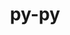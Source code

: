 ---
title: "py-py"
layout: cache
categories: [package, develop]
meta: {"compilers": ["none"], "num_specs": 126, "num_specs_by_stack": {"e4s": 7, "e4s-neoverse-v2": 57, "e4s-oneapi": 62, "root": 126}, "oss": ["ubuntu22.04", "ubuntu24.04"], "platforms": ["linux"], "stacks": ["e4s", "e4s-neoverse-v2", "e4s-oneapi", "root"], "targets": ["neoverse_v2", "x86_64_v3"], "versions": ["1.11.0"]}
spec_details: [{"compiler": "none", "hash": "22twx7bdp5a2qpucccabpipnyibsqm35", "os": "ubuntu22.04", "platform": "linux", "size": "-", "stacks": ["e4s-oneapi", "root"], "target": "x86_64_v3", "variants": ["build_system=python_pip"], "versions": ["1.11.0"]}, {"compiler": "none", "hash": "2fbdmmjv4ihsauri6s3kzbo37pscvrza", "os": "ubuntu22.04", "platform": "linux", "size": "-", "stacks": ["e4s-oneapi", "root"], "target": "x86_64_v3", "variants": ["build_system=python_pip"], "versions": ["1.11.0"]}, {"compiler": "none", "hash": "2ky2uunhebptdaqg3jk3xbmzko4p3ktd", "os": "ubuntu22.04", "platform": "linux", "size": "-", "stacks": ["e4s-neoverse-v2", "root"], "target": "neoverse_v2", "variants": ["build_system=python_pip"], "versions": ["1.11.0"]}, {"compiler": "none", "hash": "2nca4bus3ey2dt35rxl32ng7uooavriz", "os": "ubuntu22.04", "platform": "linux", "size": "-", "stacks": ["e4s-neoverse-v2", "root"], "target": "neoverse_v2", "variants": ["build_system=python_pip"], "versions": ["1.11.0"]}, {"compiler": "none", "hash": "2sj3d6wmotilez5qpast6rhwsk3dyiqt", "os": "ubuntu24.04", "platform": "linux", "size": "-", "stacks": ["e4s-oneapi", "root"], "target": "x86_64_v3", "variants": ["build_system=python_pip"], "versions": ["1.11.0"]}, {"compiler": "none", "hash": "2yzxny7vfa2jeifp6sgsc7j6xlmenq6w", "os": "ubuntu22.04", "platform": "linux", "size": "-", "stacks": ["e4s-oneapi", "root"], "target": "x86_64_v3", "variants": ["build_system=python_pip"], "versions": ["1.11.0"]}, {"compiler": "none", "hash": "356j23yqvthfwsc5iiktzt4plavbjkr2", "os": "ubuntu22.04", "platform": "linux", "size": "-", "stacks": ["e4s-neoverse-v2", "root"], "target": "neoverse_v2", "variants": ["build_system=python_pip"], "versions": ["1.11.0"]}, {"compiler": "none", "hash": "3c36vshecwm2uhddalujmpmpzysusgkp", "os": "ubuntu22.04", "platform": "linux", "size": "-", "stacks": ["e4s-oneapi", "root"], "target": "x86_64_v3", "variants": ["build_system=python_pip"], "versions": ["1.11.0"]}, {"compiler": "none", "hash": "3doczvvs3v5grhybayzhuqxaf7ugc4ab", "os": "ubuntu22.04", "platform": "linux", "size": "-", "stacks": ["e4s-neoverse-v2", "root"], "target": "neoverse_v2", "variants": ["build_system=python_pip"], "versions": ["1.11.0"]}, {"compiler": "none", "hash": "3mxpbko6eazsigen2apuu73o6wqvnf5x", "os": "ubuntu22.04", "platform": "linux", "size": "-", "stacks": ["e4s-oneapi", "root"], "target": "x86_64_v3", "variants": ["build_system=python_pip"], "versions": ["1.11.0"]}, {"compiler": "none", "hash": "3wzktkxexsypipjqa5ihu7ac3hboyies", "os": "ubuntu22.04", "platform": "linux", "size": "-", "stacks": ["e4s-neoverse-v2", "root"], "target": "neoverse_v2", "variants": ["build_system=python_pip"], "versions": ["1.11.0"]}, {"compiler": "none", "hash": "432hlm4ckzsx53uluivvetij2ud6geku", "os": "ubuntu22.04", "platform": "linux", "size": "-", "stacks": ["e4s-neoverse-v2", "root"], "target": "neoverse_v2", "variants": ["build_system=python_pip"], "versions": ["1.11.0"]}, {"compiler": "none", "hash": "4ifthy6oemmlhpr55u3ixo547wuitnd2", "os": "ubuntu22.04", "platform": "linux", "size": "-", "stacks": ["e4s-neoverse-v2", "root"], "target": "neoverse_v2", "variants": ["build_system=python_pip"], "versions": ["1.11.0"]}, {"compiler": "none", "hash": "4mjrsqi65qamcrwxu7lbhavvt3nxkuyr", "os": "ubuntu22.04", "platform": "linux", "size": "-", "stacks": ["e4s-oneapi", "root"], "target": "x86_64_v3", "variants": ["build_system=python_pip"], "versions": ["1.11.0"]}, {"compiler": "none", "hash": "4qz32x5qxe43bgpvf5bqghxvkqbrqles", "os": "ubuntu22.04", "platform": "linux", "size": "-", "stacks": ["e4s-neoverse-v2", "root"], "target": "neoverse_v2", "variants": ["build_system=python_pip"], "versions": ["1.11.0"]}, {"compiler": "none", "hash": "55hksmm77ww7psfyc6kpu2fy65pu7cba", "os": "ubuntu22.04", "platform": "linux", "size": "-", "stacks": ["e4s-neoverse-v2", "root"], "target": "neoverse_v2", "variants": ["build_system=python_pip"], "versions": ["1.11.0"]}, {"compiler": "none", "hash": "5gdwayvj3yy2zst4wk5zmfckbrzg7noy", "os": "ubuntu22.04", "platform": "linux", "size": "-", "stacks": ["e4s-oneapi", "root"], "target": "x86_64_v3", "variants": ["build_system=python_pip"], "versions": ["1.11.0"]}, {"compiler": "none", "hash": "5h74qliwlgzrnszvdy7zthor2tk7imsi", "os": "ubuntu22.04", "platform": "linux", "size": "-", "stacks": ["e4s-oneapi", "root"], "target": "x86_64_v3", "variants": ["build_system=python_pip"], "versions": ["1.11.0"]}, {"compiler": "none", "hash": "62u2fyg2w2ognsq533rtd563yygrc77y", "os": "ubuntu22.04", "platform": "linux", "size": "-", "stacks": ["e4s-neoverse-v2", "root"], "target": "neoverse_v2", "variants": ["build_system=python_pip"], "versions": ["1.11.0"]}, {"compiler": "none", "hash": "6orap3aen6xoeo6zni4idomhv5byphzg", "os": "ubuntu22.04", "platform": "linux", "size": "-", "stacks": ["e4s-oneapi", "root"], "target": "x86_64_v3", "variants": ["build_system=python_pip"], "versions": ["1.11.0"]}, {"compiler": "none", "hash": "6yo44t6diim234uyjaewrwpd75zfoba2", "os": "ubuntu22.04", "platform": "linux", "size": "-", "stacks": ["e4s-neoverse-v2", "root"], "target": "neoverse_v2", "variants": ["build_system=python_pip"], "versions": ["1.11.0"]}, {"compiler": "none", "hash": "7hkhbehejsdwsozaxv3mz3nxibhtltmo", "os": "ubuntu22.04", "platform": "linux", "size": "-", "stacks": ["e4s-neoverse-v2", "root"], "target": "neoverse_v2", "variants": ["build_system=python_pip"], "versions": ["1.11.0"]}, {"compiler": "none", "hash": "7pynxt5nj3k3cce32eg6hfhqgt553z7o", "os": "ubuntu22.04", "platform": "linux", "size": "-", "stacks": ["e4s-oneapi", "root"], "target": "x86_64_v3", "variants": ["build_system=python_pip"], "versions": ["1.11.0"]}, {"compiler": "none", "hash": "7ypxmpkgpdnb4y7fs44mf7zxgz4hwagh", "os": "ubuntu22.04", "platform": "linux", "size": "-", "stacks": ["e4s-neoverse-v2", "root"], "target": "neoverse_v2", "variants": ["build_system=python_pip"], "versions": ["1.11.0"]}, {"compiler": "none", "hash": "a5mtfhnsppruoynkdbwlkgw7cwpx6cjt", "os": "ubuntu22.04", "platform": "linux", "size": "-", "stacks": ["e4s-neoverse-v2", "root"], "target": "neoverse_v2", "variants": ["build_system=python_pip"], "versions": ["1.11.0"]}, {"compiler": "none", "hash": "ad3v5sz4hbst4g7lu7nsb3bxff3smcvx", "os": "ubuntu22.04", "platform": "linux", "size": "-", "stacks": ["e4s-oneapi", "root"], "target": "x86_64_v3", "variants": ["build_system=python_pip"], "versions": ["1.11.0"]}, {"compiler": "none", "hash": "ad57om2jwtdt6ygygjn7uj4j3wi5nrja", "os": "ubuntu22.04", "platform": "linux", "size": "-", "stacks": ["e4s-oneapi", "root"], "target": "x86_64_v3", "variants": ["build_system=python_pip"], "versions": ["1.11.0"]}, {"compiler": "none", "hash": "aleeiuhi3dz7wyav7fdlgyqj6vstqbyr", "os": "ubuntu22.04", "platform": "linux", "size": "-", "stacks": ["e4s-oneapi", "root"], "target": "x86_64_v3", "variants": ["build_system=python_pip"], "versions": ["1.11.0"]}, {"compiler": "none", "hash": "alfxmg3eqfqtx4mzoemmqdgxzxolgtzh", "os": "ubuntu22.04", "platform": "linux", "size": "-", "stacks": ["e4s-neoverse-v2", "root"], "target": "neoverse_v2", "variants": ["build_system=python_pip"], "versions": ["1.11.0"]}, {"compiler": "none", "hash": "an6mz5whoj5duux4scikvnhggmpvpbwr", "os": "ubuntu22.04", "platform": "linux", "size": "-", "stacks": ["e4s-neoverse-v2", "root"], "target": "neoverse_v2", "variants": ["build_system=python_pip"], "versions": ["1.11.0"]}, {"compiler": "none", "hash": "atxm3id65h3nko5mrrkbpb4qzv7guedj", "os": "ubuntu22.04", "platform": "linux", "size": "-", "stacks": ["e4s-neoverse-v2", "root"], "target": "neoverse_v2", "variants": ["build_system=python_pip"], "versions": ["1.11.0"]}, {"compiler": "none", "hash": "awxc6stm2i2ja7skatphq6ubiamiqnhy", "os": "ubuntu22.04", "platform": "linux", "size": "-", "stacks": ["e4s-oneapi", "root"], "target": "x86_64_v3", "variants": ["build_system=python_pip"], "versions": ["1.11.0"]}, {"compiler": "none", "hash": "b6wvx4y47xazd22nulsnlyt74n4x7hxs", "os": "ubuntu22.04", "platform": "linux", "size": "-", "stacks": ["e4s-oneapi", "root"], "target": "x86_64_v3", "variants": ["build_system=python_pip"], "versions": ["1.11.0"]}, {"compiler": "none", "hash": "bzsb5d7bi433h2get5salpkq6qzcyagd", "os": "ubuntu22.04", "platform": "linux", "size": "-", "stacks": ["e4s-oneapi", "root"], "target": "x86_64_v3", "variants": ["build_system=python_pip"], "versions": ["1.11.0"]}, {"compiler": "none", "hash": "cb5fvjuxmnikpra6zhllvhrzbzkkejug", "os": "ubuntu22.04", "platform": "linux", "size": "-", "stacks": ["e4s-oneapi", "root"], "target": "x86_64_v3", "variants": ["build_system=python_pip"], "versions": ["1.11.0"]}, {"compiler": "none", "hash": "cc4oztc6fow62bfxbyyhp4sxauitc3an", "os": "ubuntu22.04", "platform": "linux", "size": "-", "stacks": ["e4s-neoverse-v2", "root"], "target": "neoverse_v2", "variants": ["build_system=python_pip"], "versions": ["1.11.0"]}, {"compiler": "none", "hash": "d2gqdqxxy2z3tm6cxmxy4yhl2vg73srz", "os": "ubuntu22.04", "platform": "linux", "size": "-", "stacks": ["e4s-neoverse-v2", "root"], "target": "neoverse_v2", "variants": ["build_system=python_pip"], "versions": ["1.11.0"]}, {"compiler": "none", "hash": "dbnldh6vqxszqubouemm6xzinewz7jsc", "os": "ubuntu24.04", "platform": "linux", "size": "-", "stacks": ["e4s-oneapi", "root"], "target": "x86_64_v3", "variants": ["build_system=python_pip"], "versions": ["1.11.0"]}, {"compiler": "none", "hash": "dc6shjujchzmfx2rhmlyb2xn36jeo4pr", "os": "ubuntu22.04", "platform": "linux", "size": "-", "stacks": ["e4s-neoverse-v2", "root"], "target": "neoverse_v2", "variants": ["build_system=python_pip"], "versions": ["1.11.0"]}, {"compiler": "none", "hash": "djqvdhslhem7earwt4pqh6e5sgshut4e", "os": "ubuntu22.04", "platform": "linux", "size": "-", "stacks": ["e4s-neoverse-v2", "root"], "target": "neoverse_v2", "variants": ["build_system=python_pip"], "versions": ["1.11.0"]}, {"compiler": "none", "hash": "dluqqrv3jpzx4hwxuvxrct6iwbagccwt", "os": "ubuntu22.04", "platform": "linux", "size": "-", "stacks": ["e4s-neoverse-v2", "root"], "target": "neoverse_v2", "variants": ["build_system=python_pip"], "versions": ["1.11.0"]}, {"compiler": "none", "hash": "dshamuh4oqb4ecxd3h37sbbdzedjdu4l", "os": "ubuntu22.04", "platform": "linux", "size": "-", "stacks": ["e4s-oneapi", "root"], "target": "x86_64_v3", "variants": ["build_system=python_pip"], "versions": ["1.11.0"]}, {"compiler": "none", "hash": "dwwvdmgdmz7fu5gpgtqsdhjsfjc25a53", "os": "ubuntu22.04", "platform": "linux", "size": "-", "stacks": ["e4s-oneapi", "root"], "target": "x86_64_v3", "variants": ["build_system=python_pip"], "versions": ["1.11.0"]}, {"compiler": "none", "hash": "e4bg3dlrgqldwuzywcfo3sukbzigcbus", "os": "ubuntu22.04", "platform": "linux", "size": "-", "stacks": ["e4s-neoverse-v2", "root"], "target": "neoverse_v2", "variants": ["build_system=python_pip"], "versions": ["1.11.0"]}, {"compiler": "none", "hash": "e5s5wkuk2ojbbvjcv3qqnfhmrhcl7thd", "os": "ubuntu22.04", "platform": "linux", "size": "-", "stacks": ["e4s-oneapi", "root"], "target": "x86_64_v3", "variants": ["build_system=python_pip"], "versions": ["1.11.0"]}, {"compiler": "none", "hash": "ebbzx27naz2mqqppx3kgelho32cqdkbs", "os": "ubuntu22.04", "platform": "linux", "size": "-", "stacks": ["e4s-neoverse-v2", "root"], "target": "neoverse_v2", "variants": ["build_system=python_pip"], "versions": ["1.11.0"]}, {"compiler": "none", "hash": "eex5f7t62bt43hpoa5sr4cnwihuykqf6", "os": "ubuntu22.04", "platform": "linux", "size": "-", "stacks": ["e4s-oneapi", "root"], "target": "x86_64_v3", "variants": ["build_system=python_pip"], "versions": ["1.11.0"]}, {"compiler": "none", "hash": "esbxjiyuhf6c6wjlg5zds2tuedj5kaac", "os": "ubuntu22.04", "platform": "linux", "size": "-", "stacks": ["e4s-neoverse-v2", "root"], "target": "neoverse_v2", "variants": ["build_system=python_pip"], "versions": ["1.11.0"]}, {"compiler": "none", "hash": "f4gdj67ggcymbjsajzcvpimrmhkprag5", "os": "ubuntu22.04", "platform": "linux", "size": "-", "stacks": ["e4s-oneapi", "root"], "target": "x86_64_v3", "variants": ["build_system=python_pip"], "versions": ["1.11.0"]}, {"compiler": "none", "hash": "f5daf3x4zaerz33gqx6zcpvm4wjggpoo", "os": "ubuntu22.04", "platform": "linux", "size": "-", "stacks": ["e4s-neoverse-v2", "root"], "target": "neoverse_v2", "variants": ["build_system=python_pip"], "versions": ["1.11.0"]}, {"compiler": "none", "hash": "fgxnxmp2z2ijvklwbxx5t3564oku7i5t", "os": "ubuntu22.04", "platform": "linux", "size": "-", "stacks": ["e4s-oneapi", "root"], "target": "x86_64_v3", "variants": ["build_system=python_pip"], "versions": ["1.11.0"]}, {"compiler": "none", "hash": "fn6pwiih7n72tmlfnagqixwkyua4twx7", "os": "ubuntu22.04", "platform": "linux", "size": "-", "stacks": ["e4s-neoverse-v2", "root"], "target": "neoverse_v2", "variants": ["build_system=python_pip"], "versions": ["1.11.0"]}, {"compiler": "none", "hash": "fsu5tkgpz4kdu5ndl6v5wa4uxcnanfli", "os": "ubuntu22.04", "platform": "linux", "size": "-", "stacks": ["e4s-neoverse-v2", "root"], "target": "neoverse_v2", "variants": ["build_system=python_pip"], "versions": ["1.11.0"]}, {"compiler": "none", "hash": "g46g6oqc6kff26xwjufze662zysd5wce", "os": "ubuntu22.04", "platform": "linux", "size": "-", "stacks": ["e4s-oneapi", "root"], "target": "x86_64_v3", "variants": ["build_system=python_pip"], "versions": ["1.11.0"]}, {"compiler": "none", "hash": "g4v3432mp6curxz2znefbxvrjfxhslye", "os": "ubuntu22.04", "platform": "linux", "size": "-", "stacks": ["e4s-neoverse-v2", "root"], "target": "neoverse_v2", "variants": ["build_system=python_pip"], "versions": ["1.11.0"]}, {"compiler": "none", "hash": "g534x5al7i6zwpsaovyn7jfprfzhalqh", "os": "ubuntu22.04", "platform": "linux", "size": "-", "stacks": ["e4s-neoverse-v2", "root"], "target": "neoverse_v2", "variants": ["build_system=python_pip"], "versions": ["1.11.0"]}, {"compiler": "none", "hash": "gsqxgnhrr3g5roedvb46g7s7m2vkkmhp", "os": "ubuntu22.04", "platform": "linux", "size": "-", "stacks": ["e4s", "root"], "target": "x86_64_v3", "variants": ["build_system=python_pip"], "versions": ["1.11.0"]}, {"compiler": "none", "hash": "hadyv422pgtzz2mfxunt6f3ootnpjdjd", "os": "ubuntu22.04", "platform": "linux", "size": "-", "stacks": ["e4s-oneapi", "root"], "target": "x86_64_v3", "variants": ["build_system=python_pip"], "versions": ["1.11.0"]}, {"compiler": "none", "hash": "hdx3wdhmwph6h2s3id432rj3aiqklnep", "os": "ubuntu22.04", "platform": "linux", "size": "-", "stacks": ["e4s-neoverse-v2", "root"], "target": "neoverse_v2", "variants": ["build_system=python_pip"], "versions": ["1.11.0"]}, {"compiler": "none", "hash": "hgjjmbxfufwshidfqlj4zr7isuiwbaak", "os": "ubuntu22.04", "platform": "linux", "size": "-", "stacks": ["e4s-oneapi", "root"], "target": "x86_64_v3", "variants": ["build_system=python_pip"], "versions": ["1.11.0"]}, {"compiler": "none", "hash": "hixlvoqxtywjssftgbxhptc26h7kgwa6", "os": "ubuntu22.04", "platform": "linux", "size": "-", "stacks": ["e4s-neoverse-v2", "root"], "target": "neoverse_v2", "variants": ["build_system=python_pip"], "versions": ["1.11.0"]}, {"compiler": "none", "hash": "i46uub6bnba5ng2frroheovayrpeuudg", "os": "ubuntu22.04", "platform": "linux", "size": "-", "stacks": ["e4s-oneapi", "root"], "target": "x86_64_v3", "variants": ["build_system=python_pip"], "versions": ["1.11.0"]}, {"compiler": "none", "hash": "icohihrwautdqdvezs5msrjaoougwl2e", "os": "ubuntu22.04", "platform": "linux", "size": "-", "stacks": ["e4s-oneapi", "root"], "target": "x86_64_v3", "variants": ["build_system=python_pip"], "versions": ["1.11.0"]}, {"compiler": "none", "hash": "icssw3ffuqvytnyehx5wtseesionsby3", "os": "ubuntu22.04", "platform": "linux", "size": "-", "stacks": ["e4s-neoverse-v2", "root"], "target": "neoverse_v2", "variants": ["build_system=python_pip"], "versions": ["1.11.0"]}, {"compiler": "none", "hash": "iftmwan54zkctxmkvbcpn2hb2b2ltqqh", "os": "ubuntu22.04", "platform": "linux", "size": "-", "stacks": ["e4s-oneapi", "root"], "target": "x86_64_v3", "variants": ["build_system=python_pip"], "versions": ["1.11.0"]}, {"compiler": "none", "hash": "ij4zruibhwcmv5oqepraqlhyx57nkyvy", "os": "ubuntu22.04", "platform": "linux", "size": "-", "stacks": ["e4s-oneapi", "root"], "target": "x86_64_v3", "variants": ["build_system=python_pip"], "versions": ["1.11.0"]}, {"compiler": "none", "hash": "ikwa4excu72wfagwp47fa7rtkhska6i3", "os": "ubuntu22.04", "platform": "linux", "size": "-", "stacks": ["e4s-oneapi", "root"], "target": "x86_64_v3", "variants": ["build_system=python_pip"], "versions": ["1.11.0"]}, {"compiler": "none", "hash": "j7gsbkamp2aid3q7qmowbfz3ysk6jgic", "os": "ubuntu22.04", "platform": "linux", "size": "-", "stacks": ["e4s-oneapi", "root"], "target": "x86_64_v3", "variants": ["build_system=python_pip"], "versions": ["1.11.0"]}, {"compiler": "none", "hash": "jcp3gohhtv33lfnfxz3ylblw6434o3fa", "os": "ubuntu24.04", "platform": "linux", "size": "-", "stacks": ["e4s-oneapi", "root"], "target": "x86_64_v3", "variants": ["build_system=python_pip"], "versions": ["1.11.0"]}, {"compiler": "none", "hash": "je7cboxingb6qrfdhm25heifs5iaizcq", "os": "ubuntu22.04", "platform": "linux", "size": "-", "stacks": ["e4s-oneapi", "root"], "target": "x86_64_v3", "variants": ["build_system=python_pip"], "versions": ["1.11.0"]}, {"compiler": "none", "hash": "jiaiwos6hvtdhh54i2nsz4ciqlmtacnc", "os": "ubuntu22.04", "platform": "linux", "size": "-", "stacks": ["e4s", "root"], "target": "x86_64_v3", "variants": ["build_system=python_pip"], "versions": ["1.11.0"]}, {"compiler": "none", "hash": "jkmba4wkxtaxivtwbw76kxsmjq4alpnj", "os": "ubuntu22.04", "platform": "linux", "size": "-", "stacks": ["e4s-neoverse-v2", "root"], "target": "neoverse_v2", "variants": ["build_system=python_pip"], "versions": ["1.11.0"]}, {"compiler": "none", "hash": "jw4f2wgmeq6rcus3hcp77s7ujx7umu2t", "os": "ubuntu22.04", "platform": "linux", "size": "-", "stacks": ["e4s-oneapi", "root"], "target": "x86_64_v3", "variants": ["build_system=python_pip"], "versions": ["1.11.0"]}, {"compiler": "none", "hash": "k64p5ch4a7msjv3iwjiynrxjghkage5e", "os": "ubuntu22.04", "platform": "linux", "size": "-", "stacks": ["e4s-neoverse-v2", "root"], "target": "neoverse_v2", "variants": ["build_system=python_pip"], "versions": ["1.11.0"]}, {"compiler": "none", "hash": "k7gsehod34oe6adr5f6zkuv5vggy4to4", "os": "ubuntu22.04", "platform": "linux", "size": "-", "stacks": ["e4s-oneapi", "root"], "target": "x86_64_v3", "variants": ["build_system=python_pip"], "versions": ["1.11.0"]}, {"compiler": "none", "hash": "khfwif5hznelqkcw4w5naa66zivnxyjk", "os": "ubuntu22.04", "platform": "linux", "size": "-", "stacks": ["e4s-oneapi", "root"], "target": "x86_64_v3", "variants": ["build_system=python_pip"], "versions": ["1.11.0"]}, {"compiler": "none", "hash": "kpyxrx6oey62gtqadvwpbel55ks54dpj", "os": "ubuntu22.04", "platform": "linux", "size": "-", "stacks": ["e4s-oneapi", "root"], "target": "x86_64_v3", "variants": ["build_system=python_pip"], "versions": ["1.11.0"]}, {"compiler": "none", "hash": "lbjbnbmrnvomuf2sxefr2q26sqtllzwr", "os": "ubuntu22.04", "platform": "linux", "size": "-", "stacks": ["e4s-oneapi", "root"], "target": "x86_64_v3", "variants": ["build_system=python_pip"], "versions": ["1.11.0"]}, {"compiler": "none", "hash": "lohusrklnzw4f2bi2bspfjhaviy2ztr2", "os": "ubuntu22.04", "platform": "linux", "size": "-", "stacks": ["e4s-neoverse-v2", "root"], "target": "neoverse_v2", "variants": ["build_system=python_pip"], "versions": ["1.11.0"]}, {"compiler": "none", "hash": "m3er5z27kux3xqbmt7rg2kzgdgq2qebz", "os": "ubuntu22.04", "platform": "linux", "size": "-", "stacks": ["e4s-oneapi", "root"], "target": "x86_64_v3", "variants": ["build_system=python_pip"], "versions": ["1.11.0"]}, {"compiler": "none", "hash": "m3jzqcvnbljgopk6gfw5xe7tdhbyvsqw", "os": "ubuntu22.04", "platform": "linux", "size": "-", "stacks": ["e4s-oneapi", "root"], "target": "x86_64_v3", "variants": ["build_system=python_pip"], "versions": ["1.11.0"]}, {"compiler": "none", "hash": "m43z5muh26d6kdoebgkvxrakkxjficas", "os": "ubuntu22.04", "platform": "linux", "size": "-", "stacks": ["e4s", "root"], "target": "x86_64_v3", "variants": ["build_system=python_pip"], "versions": ["1.11.0"]}, {"compiler": "none", "hash": "n75ysjrejfxb6u5wb3ptorhop6gj3g77", "os": "ubuntu22.04", "platform": "linux", "size": "-", "stacks": ["e4s-neoverse-v2", "root"], "target": "neoverse_v2", "variants": ["build_system=python_pip"], "versions": ["1.11.0"]}, {"compiler": "none", "hash": "ngi4uxyhk4atlc5tm5uxblcgcppbltdn", "os": "ubuntu22.04", "platform": "linux", "size": "-", "stacks": ["e4s-oneapi", "root"], "target": "x86_64_v3", "variants": ["build_system=python_pip"], "versions": ["1.11.0"]}, {"compiler": "none", "hash": "npq22qgaob7zovpxowlfcwr3vex4azbm", "os": "ubuntu22.04", "platform": "linux", "size": "-", "stacks": ["e4s-oneapi", "root"], "target": "x86_64_v3", "variants": ["build_system=python_pip"], "versions": ["1.11.0"]}, {"compiler": "none", "hash": "nx2jctsgd7mljpddadurmc7nhll3ynkh", "os": "ubuntu22.04", "platform": "linux", "size": "-", "stacks": ["e4s", "root"], "target": "x86_64_v3", "variants": ["build_system=python_pip"], "versions": ["1.11.0"]}, {"compiler": "none", "hash": "nxvreckx2v3yo4x2rwtituqonkuqagt2", "os": "ubuntu22.04", "platform": "linux", "size": "-", "stacks": ["e4s-neoverse-v2", "root"], "target": "neoverse_v2", "variants": ["build_system=python_pip"], "versions": ["1.11.0"]}, {"compiler": "none", "hash": "o27d5cfy7thcngorwhjrqkd7c67gapvt", "os": "ubuntu22.04", "platform": "linux", "size": "-", "stacks": ["e4s-neoverse-v2", "root"], "target": "neoverse_v2", "variants": ["build_system=python_pip"], "versions": ["1.11.0"]}, {"compiler": "none", "hash": "o4ritxhijypn4jdd27flwrejtuzsxs5a", "os": "ubuntu22.04", "platform": "linux", "size": "-", "stacks": ["e4s-oneapi", "root"], "target": "x86_64_v3", "variants": ["build_system=python_pip"], "versions": ["1.11.0"]}, {"compiler": "none", "hash": "o7hzozbu5pusszxjbo4lmvybyeti2t54", "os": "ubuntu22.04", "platform": "linux", "size": "-", "stacks": ["e4s", "root"], "target": "x86_64_v3", "variants": ["build_system=python_pip"], "versions": ["1.11.0"]}, {"compiler": "none", "hash": "oipitaqr6xqzwr3gkxylmncnzyjcpnfp", "os": "ubuntu22.04", "platform": "linux", "size": "-", "stacks": ["e4s-neoverse-v2", "root"], "target": "neoverse_v2", "variants": ["build_system=python_pip"], "versions": ["1.11.0"]}, {"compiler": "none", "hash": "ol57jn6wluo44z2uvovwyytg5abib54o", "os": "ubuntu22.04", "platform": "linux", "size": "-", "stacks": ["e4s", "root"], "target": "x86_64_v3", "variants": ["build_system=python_pip"], "versions": ["1.11.0"]}, {"compiler": "none", "hash": "owlxqwlory5dghavydxinkhy5t3pfid4", "os": "ubuntu22.04", "platform": "linux", "size": "-", "stacks": ["e4s-oneapi", "root"], "target": "x86_64_v3", "variants": ["build_system=python_pip"], "versions": ["1.11.0"]}, {"compiler": "none", "hash": "p55rzgcvh3r56du27y2dt6mjguumlwey", "os": "ubuntu22.04", "platform": "linux", "size": "-", "stacks": ["e4s-neoverse-v2", "root"], "target": "neoverse_v2", "variants": ["build_system=python_pip"], "versions": ["1.11.0"]}, {"compiler": "none", "hash": "pauvsmwbe43vdtp2jnfcfhvdv4ydaium", "os": "ubuntu22.04", "platform": "linux", "size": "-", "stacks": ["e4s-neoverse-v2", "root"], "target": "neoverse_v2", "variants": ["build_system=python_pip"], "versions": ["1.11.0"]}, {"compiler": "none", "hash": "pd7stzpadoh2a3f6jadmlgbbrexnvukw", "os": "ubuntu22.04", "platform": "linux", "size": "-", "stacks": ["e4s-neoverse-v2", "root"], "target": "neoverse_v2", "variants": ["build_system=python_pip"], "versions": ["1.11.0"]}, {"compiler": "none", "hash": "q6kvpavi5lujx4b2qqp6xmedl2aobwsk", "os": "ubuntu22.04", "platform": "linux", "size": "-", "stacks": ["e4s-oneapi", "root"], "target": "x86_64_v3", "variants": ["build_system=python_pip"], "versions": ["1.11.0"]}, {"compiler": "none", "hash": "qe6bl37u3f7kkxbdjlx5rc7pk574u7ec", "os": "ubuntu22.04", "platform": "linux", "size": "-", "stacks": ["e4s-oneapi", "root"], "target": "x86_64_v3", "variants": ["build_system=python_pip"], "versions": ["1.11.0"]}, {"compiler": "none", "hash": "qhs5grfjb4es4km5ekndsqcomaqncqhe", "os": "ubuntu22.04", "platform": "linux", "size": "-", "stacks": ["e4s-neoverse-v2", "root"], "target": "neoverse_v2", "variants": ["build_system=python_pip"], "versions": ["1.11.0"]}, {"compiler": "none", "hash": "raac3fzjjxh4jv4jyne6n6qoij2qpk3f", "os": "ubuntu22.04", "platform": "linux", "size": "-", "stacks": ["e4s-oneapi", "root"], "target": "x86_64_v3", "variants": ["build_system=python_pip"], "versions": ["1.11.0"]}, {"compiler": "none", "hash": "rgpymlpv7jcbowlinzhvastg6vb5gqlq", "os": "ubuntu22.04", "platform": "linux", "size": "-", "stacks": ["e4s", "root"], "target": "x86_64_v3", "variants": ["build_system=python_pip"], "versions": ["1.11.0"]}, {"compiler": "none", "hash": "rgqpoblvcvcc3y4pmvb6pilvnfhlipni", "os": "ubuntu22.04", "platform": "linux", "size": "-", "stacks": ["e4s-oneapi", "root"], "target": "x86_64_v3", "variants": ["build_system=python_pip"], "versions": ["1.11.0"]}, {"compiler": "none", "hash": "rr3pc57fhdjeeav5l25raoogqnjtfvpg", "os": "ubuntu22.04", "platform": "linux", "size": "-", "stacks": ["e4s-oneapi", "root"], "target": "x86_64_v3", "variants": ["build_system=python_pip"], "versions": ["1.11.0"]}, {"compiler": "none", "hash": "sg7pv6temmo2zfi4t2yj2jgcn7ffyfrr", "os": "ubuntu22.04", "platform": "linux", "size": "-", "stacks": ["e4s-neoverse-v2", "root"], "target": "neoverse_v2", "variants": ["build_system=python_pip"], "versions": ["1.11.0"]}, {"compiler": "none", "hash": "si7ybvdudlo7sb3ldjuhccko3bmmirpe", "os": "ubuntu22.04", "platform": "linux", "size": "-", "stacks": ["e4s-oneapi", "root"], "target": "x86_64_v3", "variants": ["build_system=python_pip"], "versions": ["1.11.0"]}, {"compiler": "none", "hash": "syakklr2eppm33s4cn6xtuzkuuqpjgfy", "os": "ubuntu22.04", "platform": "linux", "size": "-", "stacks": ["e4s-oneapi", "root"], "target": "x86_64_v3", "variants": ["build_system=python_pip"], "versions": ["1.11.0"]}, {"compiler": "none", "hash": "szb3qzr4hgzi3wa2uwe7ozk27tabanvu", "os": "ubuntu22.04", "platform": "linux", "size": "-", "stacks": ["e4s-oneapi", "root"], "target": "x86_64_v3", "variants": ["build_system=python_pip"], "versions": ["1.11.0"]}, {"compiler": "none", "hash": "tb7knqswepnts7a7sewywb7ldkb4nqmo", "os": "ubuntu22.04", "platform": "linux", "size": "-", "stacks": ["e4s-neoverse-v2", "root"], "target": "neoverse_v2", "variants": ["build_system=python_pip"], "versions": ["1.11.0"]}, {"compiler": "none", "hash": "tbnddgwu6z4zwnaq77q2xfzgyacf4ghl", "os": "ubuntu22.04", "platform": "linux", "size": "-", "stacks": ["e4s-neoverse-v2", "root"], "target": "neoverse_v2", "variants": ["build_system=python_pip"], "versions": ["1.11.0"]}, {"compiler": "none", "hash": "twlunoze2jr4ly5yait3qyfxjco2dbmy", "os": "ubuntu22.04", "platform": "linux", "size": "-", "stacks": ["e4s-neoverse-v2", "root"], "target": "neoverse_v2", "variants": ["build_system=python_pip"], "versions": ["1.11.0"]}, {"compiler": "none", "hash": "uc467gkgduxfkruzamq4znmlc23aeryk", "os": "ubuntu22.04", "platform": "linux", "size": "-", "stacks": ["e4s-neoverse-v2", "root"], "target": "neoverse_v2", "variants": ["build_system=python_pip"], "versions": ["1.11.0"]}, {"compiler": "none", "hash": "udirkkb2ihvh7bgkkjwvpt5ui5zdw7af", "os": "ubuntu22.04", "platform": "linux", "size": "-", "stacks": ["e4s-neoverse-v2", "root"], "target": "neoverse_v2", "variants": ["build_system=python_pip"], "versions": ["1.11.0"]}, {"compiler": "none", "hash": "ukmkcs5hbeey7sqzzsry3r7zhrnecjnn", "os": "ubuntu22.04", "platform": "linux", "size": "-", "stacks": ["e4s-neoverse-v2", "root"], "target": "neoverse_v2", "variants": ["build_system=python_pip"], "versions": ["1.11.0"]}, {"compiler": "none", "hash": "urf6taooilxdlv5k55lcvzqugbawjhyg", "os": "ubuntu22.04", "platform": "linux", "size": "-", "stacks": ["e4s-oneapi", "root"], "target": "x86_64_v3", "variants": ["build_system=python_pip"], "versions": ["1.11.0"]}, {"compiler": "none", "hash": "vad4gzzej7siaih2rteg2gp67hsahxfy", "os": "ubuntu22.04", "platform": "linux", "size": "-", "stacks": ["e4s-neoverse-v2", "root"], "target": "neoverse_v2", "variants": ["build_system=python_pip"], "versions": ["1.11.0"]}, {"compiler": "none", "hash": "vdsmn77sprqkzzov4govf7se6uf3rdzu", "os": "ubuntu22.04", "platform": "linux", "size": "-", "stacks": ["e4s-oneapi", "root"], "target": "x86_64_v3", "variants": ["build_system=python_pip"], "versions": ["1.11.0"]}, {"compiler": "none", "hash": "vo54uboyaagvdv5piautfgbhef3ozl7g", "os": "ubuntu22.04", "platform": "linux", "size": "-", "stacks": ["e4s-neoverse-v2", "root"], "target": "neoverse_v2", "variants": ["build_system=python_pip"], "versions": ["1.11.0"]}, {"compiler": "none", "hash": "vqcesi4taplf64hcp62huqdzvnzqgh7k", "os": "ubuntu22.04", "platform": "linux", "size": "-", "stacks": ["e4s-neoverse-v2", "root"], "target": "neoverse_v2", "variants": ["build_system=python_pip"], "versions": ["1.11.0"]}, {"compiler": "none", "hash": "vzlawcasw7imhvw65smnnd4t24da3wcp", "os": "ubuntu22.04", "platform": "linux", "size": "-", "stacks": ["e4s-oneapi", "root"], "target": "x86_64_v3", "variants": ["build_system=python_pip"], "versions": ["1.11.0"]}, {"compiler": "none", "hash": "wjefvgkq34fbmv5kfy4v3kb3rrjemjtw", "os": "ubuntu22.04", "platform": "linux", "size": "-", "stacks": ["e4s-neoverse-v2", "root"], "target": "neoverse_v2", "variants": ["build_system=python_pip"], "versions": ["1.11.0"]}, {"compiler": "none", "hash": "x5bikfeod2nzdjcjxk5k3dmzt5edohi2", "os": "ubuntu22.04", "platform": "linux", "size": "-", "stacks": ["e4s-oneapi", "root"], "target": "x86_64_v3", "variants": ["build_system=python_pip"], "versions": ["1.11.0"]}, {"compiler": "none", "hash": "xc3ddgsopx3aqonnl3f4q26ujuyseypf", "os": "ubuntu22.04", "platform": "linux", "size": "-", "stacks": ["e4s-oneapi", "root"], "target": "x86_64_v3", "variants": ["build_system=python_pip"], "versions": ["1.11.0"]}, {"compiler": "none", "hash": "xfdqadeb7ufbhss4maiaheyll2uza3fv", "os": "ubuntu22.04", "platform": "linux", "size": "-", "stacks": ["e4s-oneapi", "root"], "target": "x86_64_v3", "variants": ["build_system=python_pip"], "versions": ["1.11.0"]}, {"compiler": "none", "hash": "yk4b2e2pk2rjj7fhnfktzj2nyoxwf43m", "os": "ubuntu22.04", "platform": "linux", "size": "-", "stacks": ["e4s-neoverse-v2", "root"], "target": "neoverse_v2", "variants": ["build_system=python_pip"], "versions": ["1.11.0"]}, {"compiler": "none", "hash": "ytqkwpvfmqvpihouasqbzoi3tn2fb6ws", "os": "ubuntu22.04", "platform": "linux", "size": "-", "stacks": ["e4s-oneapi", "root"], "target": "x86_64_v3", "variants": ["build_system=python_pip"], "versions": ["1.11.0"]}, {"compiler": "none", "hash": "zsozl4vt6xow2av4mwos3r7fdw7hppd6", "os": "ubuntu22.04", "platform": "linux", "size": "-", "stacks": ["e4s-neoverse-v2", "root"], "target": "neoverse_v2", "variants": ["build_system=python_pip"], "versions": ["1.11.0"]}]
---